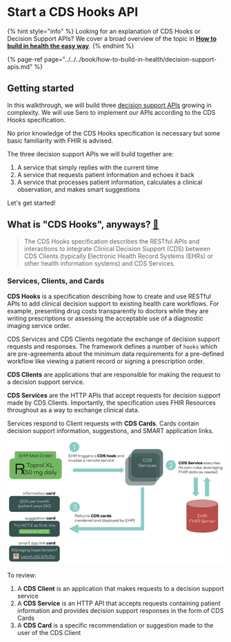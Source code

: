 # Start a CDS Hooks API

{% hint style="info" %}
Looking for an explanation of CDS Hooks or Decision Support APIs? We cover a broad overview of the topic in [**How to build in health the easy way**](../../../book/how-to-build-in-health/decision-support-apis.md).
{% endhint %}

{% page-ref page="../../../book/how-to-build-in-health/decision-support-apis.md" %}

## Getting started

In this walkthrough, we will build three [decision support APIs](../../../book/how-to-build-in-health/decision-support-apis.md) growing in complexity. We will use Sero to implement our APIs according to the CDS Hooks specification.

No prior knowledge of the CDS Hooks specification is necessary but some basic familiarity with FHIR is advised.

The three decision support APIs we will build together are:

1. A service that simply replies with the current time
2. A service that requests patient information and echoes it back
3. A service that processes patient information, calculates a clinical observation, and makes smart suggestions

Let's get started!

## What is "CDS Hooks", anyways? [🤔](https://emojipedia.org/thinking-face/)

> The CDS Hooks specification describes the RESTful APIs and interactions to integrate Clinical Decision Support \(CDS\) between CDS Clients \(typically Electronic Health Record Systems \(EHRs\) or other health information systems\) and CDS Services.

### Services, Clients, and Cards

**CDS Hooks** is a specification describing how to create and use RESTful APIs to add clinical decision support to existing health care workflows. For example, presenting drug costs transparently to doctors while they are writing prescriptions or assessing the acceptable use of a diagnostic imaging service order.

CDS Services and CDS Clients negotiate the exchange of decision support requests and responses. The framework defines a number of `hooks` which are pre-agreements about the minimum data requirements for a pre-defined workflow like viewing a patient record or signing a prescription order. 

**CDS Clients** are applications that are responsible for making the request to a decision support service.

**CDS Services** are the HTTP APIs that accept requests for decision support made by CDS Clients. Importantly, the specification uses FHIR Resources throughout as a way to exchange clinical data.

Services respond to Client requests with **CDS Cards**. Cards contain decision support information, suggestions, and SMART application links. 



![CDS Hooks workflow](../../../.gitbook/assets/image%20%283%29.png)

To review:

1. A **CDS Client** is an application that makes requests to a decision support service
2. A **CDS Service** is an HTTP API that accepts requests containing patient information and provides decision support responses in the form of CDS Cards
3. A **CDS Card** is a specific recommendation or suggestion made to the user of the CDS Client

